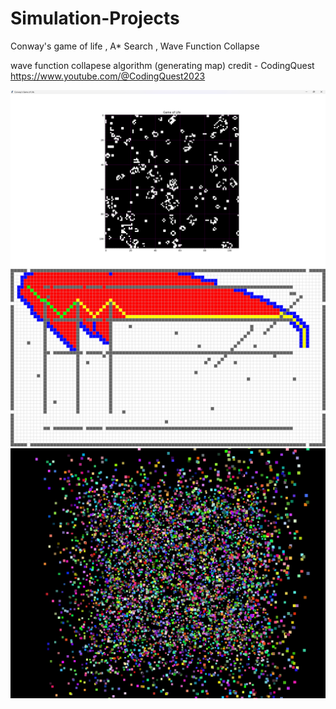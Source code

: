 # Simulation-Projects
Conway's game of life , A* Search , Wave Function Collapse 

wave function collapese algorithm (generating map)
credit - CodingQuest 
https://www.youtube.com/@CodingQuest2023


 ![Image Alt](https://github.com/adityasuman10/Simulation-Projects/blob/de1037da3a5cc2e508402566bff3c6de115601ba/pngs/Screenshot%20(184).png)
 ![Image Alt](https://github.com/adityasuman10/Simulation-Projects/blob/de1037da3a5cc2e508402566bff3c6de115601ba/pngs/Screenshot%20(185).png)
 ![Image Alt](https://github.com/adityasuman10/Simulation-Projects/blob/de1037da3a5cc2e508402566bff3c6de115601ba/pngs/Screenshot%202025-05-10%20111049.png)
